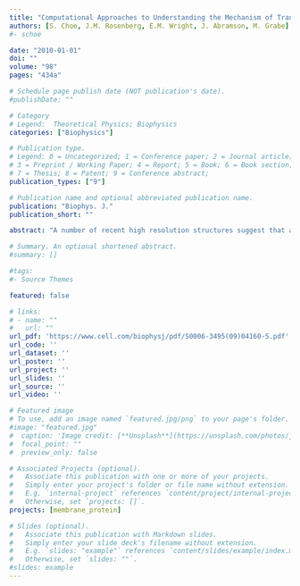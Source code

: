 ```yaml
---
title: "Computational Approaches to Understanding the Mechanism of Transport in the Na+/Galactose Co-Transporter vSGLT"
authors: [S. Choe, J.M. Rosenberg, E.M. Wright, J. Abramson, M. Grabe]
#- schoe

date: "2010-01-01"
doi: ""
volume: "98"
pages: "434a"

# Schedule page publish date (NOT publication's date).
#publishDate: ""

# Category
# Legend:  Theoretical Physics; Biophysics
categories: ["Biophysics"]

# Publication type.
# Legend: 0 = Uncategorized; 1 = Conference paper; 2 = Journal article;
# 3 = Preprint / Working Paper; 4 = Report; 5 = Book; 6 = Book section;
# 7 = Thesis; 8 = Patent; 9 = Conference abstract;
publication_types: ["9"]

# Publication name and optional abbreviated publication name.
publication: "Biophys. J."
publication_short: ""

abstract: "A number of recent high resolution structures suggest that a larger family of cation coupled substrate transporters share a common core architecture. At the molecular level, it is not known how this architecture enables them to harness the energy stored in ionic gradients to move small molecules across the membrane. We have studied the details of substrate and ion entry and exit to the cytoplasm of the galactose symporter vSGLT. We used equilibrium molecular dynamics (MD) simulations to determine the role of key residues in stabilizing galactose and sodium in their respective binding sites. The simulations show that the transporter is stable when simulated as a monomer having only small deviations from the x-ray structure. We also used steered MD simulations to pull galactose and sodium from their site into the cytoplasm to obtain the free energy for unbinding."

# Summary. An optional shortened abstract.
#summary: []

#tags:
#- Source Themes

featured: false

# links:
# - name: ""
#   url: ""
url_pdf: 'https://www.cell.com/biophysj/pdf/S0006-3495(09)04160-5.pdf'
url_code: ''
url_dataset: ''
url_poster: ''
url_project: ''
url_slides: ''
url_source: ''
url_video: ''

# Featured image
# To use, add an image named `featured.jpg/png` to your page's folder.
#image: "featured.jpg"
#  caption: 'Image credit: [**Unsplash**](https://unsplash.com/photos/jdD8gXaTZsc)'
#  focal_point: ""
#  preview_only: false

# Associated Projects (optional).
#   Associate this publication with one or more of your projects.
#   Simply enter your project's folder or file name without extension.
#   E.g. `internal-project` references `content/project/internal-project/index.md`.
#   Otherwise, set `projects: []`.
projects: [membrane_protein]

# Slides (optional).
#   Associate this publication with Markdown slides.
#   Simply enter your slide deck's filename without extension.
#   E.g. `slides: "example"` references `content/slides/example/index.md`.
#   Otherwise, set `slides: ""`.
#slides: example
---
```







